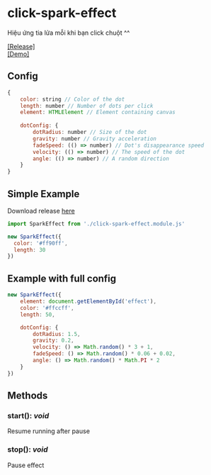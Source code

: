 # click-spark-effect
Hiệu ứng tia lửa mỗi khi bạn click chuột ^^

[[Release]](https://github.com/cuikho210/click-spark-effect/releases/tag/module)  
[[Demo]](https://cuikho210.github.io/click-spark-effect/public)

## Config
``` js
{
    color: string // Color of the dot
    length: number // Number of dots per click
    element: HTMLElement // Element containing canvas
    
    dotConfig: {
        dotRadius: number // Size of the dot
        gravity: number // Gravity acceleration
        fadeSpeed: (() => number) // Dot's disappearance speed
        velocity: (() => number) // The speed of the dot
        angle: (() => number) // A random direction
    }
}
```

## Simple Example
Download release [here](https://github.com/cuikho210/click-spark-effect/releases/tag/module)

``` js
import SparkEffect from './click-spark-effect.module.js'

new SparkEffect({
  color: '#ff90ff',
  length: 30
})
```
## Example with full config
``` js
new SparkEffect({
    element: document.getElementById('effect'),
    color: '#ffccff',
    length: 50,

    dotConfig: {
        dotRadius: 1.5,
        gravity: 0.2,
        velocity: () => Math.random() * 3 + 1,
        fadeSpeed: () => Math.random() * 0.06 + 0.02,
        angle: () => Math.random() * Math.PI * 2
    }
})
```

## Methods
### **start()**: *void*  
Resume running after pause

### **stop()**: *void*  
Pause effect
